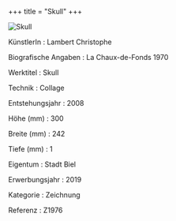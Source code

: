 +++
title = "Skull"
+++

![Skull](/images/z1976.jpg)

KünstlerIn
: Lambert Christophe

Biografische Angaben
: La Chaux-de-Fonds 1970

Werktitel
: Skull

Technik
: Collage

Entstehungsjahr
: 2008

Höhe (mm)
: 300

Breite (mm)
: 242

Tiefe (mm)
: 1

Eigentum
: Stadt Biel

Erwerbungsjahr
: 2019

Kategorie
: Zeichnung

Referenz
: Z1976
